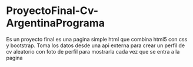 # ProyectoFinal-Cv-ArgentinaPrograma
Es un proyecto final es una pagina simple html que combina html5 con css y bootstrap. 
Toma los datos desde una api externa para crear un perfil de cv aleatorio con foto de perfil
para mostrarla cada vez que se entra a la pagina
